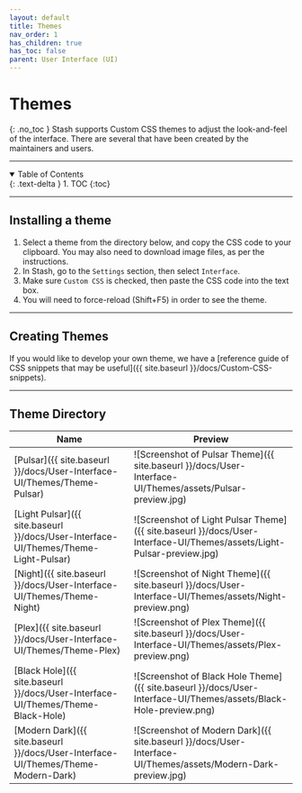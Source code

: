 ```yaml
---
layout: default
title: Themes
nav_order: 1
has_children: true
has_toc: false
parent: User Interface (UI)
---
```

# **Themes**
{: .no_toc }
Stash supports Custom CSS themes to adjust the look-and-feel of the interface. There are several that have been created by the maintainers and users.

---

<details open markdown="block">
  <summary>
    Table of Contents
  </summary>
{: .text-delta }
1. TOC
{:toc}
</details>

---

## Installing a theme

1. Select a theme from the directory below, and copy the CSS code to your clipboard. You may also need to download image files, as per the instructions.
2. In Stash, go to the `Settings` section, then select `Interface`.
3. Make sure `Custom CSS` is checked, then paste the CSS code into the text box.
4. You will need to force-reload (Shift+F5) in order to see the theme.

---

## Creating Themes

If you would like to develop your own theme, we have a [reference guide of CSS snippets that may be useful]({{ site.baseurl }}/docs/Custom-CSS-snippets).

---

## Theme Directory

| Name                                                         | Preview                                                               |
| ---------------------------------------------------------------- | ------------------------------------------------------------------------- |
| [Pulsar]({{ site.baseurl }}/docs/User-Interface-UI/Themes/Theme-Pulsar)             | ![Screenshot of Pulsar Theme]({{ site.baseurl }}/docs/User-Interface-UI/Themes/assets/Pulsar-preview.jpg)             |
| [Light Pulsar]({{ site.baseurl }}/docs/User-Interface-UI/Themes/Theme-Light-Pulsar) | ![Screenshot of Light Pulsar Theme]({{ site.baseurl }}/docs/User-Interface-UI/Themes/assets/Light-Pulsar-preview.jpg) |
| [Night]({{ site.baseurl }}/docs/User-Interface-UI/Themes/Theme-Night)               | ![Screenshot of Night Theme]({{ site.baseurl }}/docs/User-Interface-UI/Themes/assets/Night-preview.png)               |
| [Plex]({{ site.baseurl }}/docs/User-Interface-UI/Themes/Theme-Plex)                 | ![Screenshot of Plex Theme]({{ site.baseurl }}/docs/User-Interface-UI/Themes/assets/Plex-preview.png)                 |
| [Black Hole]({{ site.baseurl }}/docs/User-Interface-UI/Themes/Theme-Black-Hole)     | ![Screenshot of Black Hole Theme]({{ site.baseurl }}/docs/User-Interface-UI/Themes/assets/Black-Hole-preview.png)     |
| [Modern Dark]({{ site.baseurl }}/docs/User-Interface-UI/Themes/Theme-Modern-Dark)   | ![Screenshot of Modern Dark]({{ site.baseurl }}/docs/User-Interface-UI/Themes/assets/Modern-Dark-preview.jpg)         |
